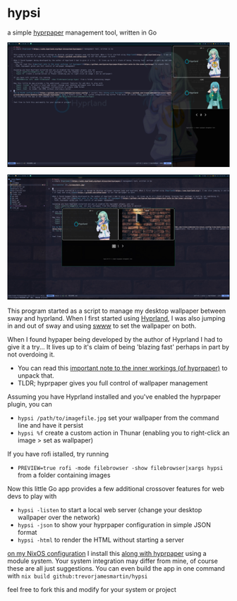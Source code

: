 # hypsi
a simple [hyprpaper](https://wiki.hyprland.org/Hypr-Ecosystem/hyprpaper/) management tool, written in Go

![screenshot 1](./screenshot1.jpg)

![screenshot 2](./screenshot2.jpg)

This program started as a script to manage my desktop wallpaper between sway and hyprland. When I first started using [Hyprland](https://www.hyprland.org/), I was also jumping in and out of sway and using [swww](https://github.com/LGFae/swww) to set the wallpaper on both.

When I found hypaper being developed by the author of Hyprland I had to give it a try... It lives up to it's claim of being 'blazing fast' perhaps in part by not overdoing it.
- You can read this [important note to the inner workings (of hyprpaper)](https://github.com/hyprwm/hyprpaper#important-note-to-the-inner-workings) to unpack that.
- TLDR; hyprpaper gives you full control of wallpaper management

Assuming you have Hyprland installed and you've enabled the hyprpaper plugin, you can
- `hypsi /path/to/imagefile.jpg` set your wallpaper from the command line and have it persist
- `hypsi %f` create a custom action in Thunar (enabling you to right-click an image > set as wallpaper)

If you have rofi istalled, try running
- `PREVIEW=true rofi -mode filebrowser -show filebrowser|xargs hypsi` from a folder containing images

Now this little Go app provides a few additional crossover features for web devs to play with
- `hypsi -listen` to start a local web server (change your desktop wallpaper over the network)
- `hypsi -json` to show your hyprpaper configuration in simple JSON format
- `hypsi -html` to render the HTML without starting a server

[on my NixOS configuration](https://github.com/trevorjamesmartin/nixos-config) I install this [along with hyprpaper](https://github.com/trevorjamesmartin/nixos-config/tree/main/nixos/modules/home-manager/hyprpaper) using a module system. Your system integration may differ from mine, of course these are all just suggestions. You can even build the app in one command with `nix build github:trevorjamesmartin/hypsi`


feel free to fork this and modify for your system or project
